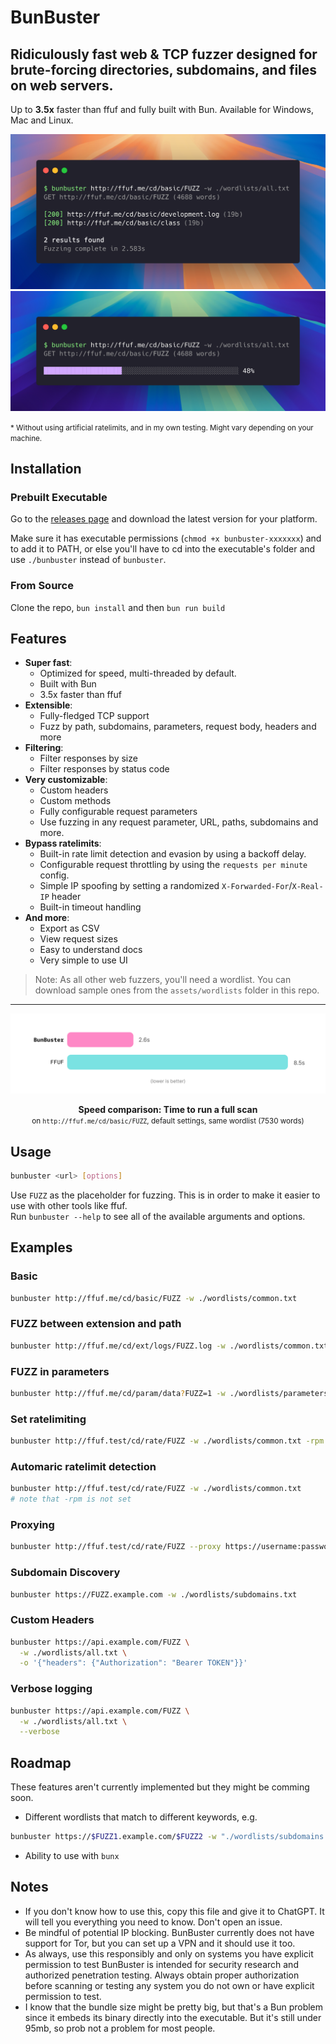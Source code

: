 # BunBuster
## Ridiculously fast web & TCP fuzzer designed for brute-forcing directories, subdomains, and files on web servers.

Up to **3.5x** faster than ffuf and fully built with Bun. Available for Windows, Mac and Linux.

![Screenshot of a BunBuster scan's result, finding 2 paths on a test server](./assets/screenshot.png)
![Screenshot of a BunBuster scan in progress](./assets/screenshot-loader.png)

<small>* Without using artificial ratelimits, and in my own testing. Might vary depending on your machine.</small>

## Installation

### Prebuilt Executable

Go to the [releases page](https://github.com/tiagorangel1/bunbuster/releases) and download the latest version for your platform.

Make sure it has executable permissions (`chmod +x bunbuster-xxxxxxx`) and to add it to PATH, or else you'll have to cd into the executable's folder and use `./bunbuster` instead of `bunbuster`.

### From Source

Clone the repo, `bun install` and then `bun run build`

## Features

- **Super fast**:
  - Optimized for speed, multi-threaded by default.
  - Built with Bun
  - 3.5x faster than ffuf
- **Extensible**:
  - Fully-fledged TCP support
  - Fuzz by path, subdomains, parameters, request body, headers and more
- **Filtering**:
  - Filter responses by size
  - Filter responses by status code
- **Very customizable**:
  - Custom headers
  - Custom methods
  - Fully configurable request parameters
  - Use fuzzing in any request parameter, URL, paths, subdomains and more.
- **Bypass ratelimits**:
  - Built-in rate limit detection and evasion by using a backoff delay.
  - Configurable request throttling by using the `requests per minute` config.
  - Simple IP spoofing by setting a randomized `X-Forwarded-For`/`X-Real-IP` header
  - Built-in timeout handling
- **And more**:
  - Export as CSV
  - View request sizes
  - Easy to understand docs
  - Very simple to use UI


> Note: As all other web fuzzers, you'll need a wordlist. You can download sample ones from the `assets/wordlists` folder in this repo.

***

![BunBuster vs FFUF speed comparison](./assets/speed-graph.svg)

<center>
<b>Speed comparison: Time to run a full scan</b><br>
<small>on <code>http://ffuf.me/cd/basic/FUZZ</code>, default settings, same wordlist (7530 words)</small>
</center>

## Usage

```bash
bunbuster <url> [options]
```

Use `FUZZ` as the placeholder for fuzzing. This is in order to make it easier to use with other tools like ffuf.    
Run `bunbuster --help` to see all of the available arguments and options.

## Examples

### Basic
```bash
bunbuster http://ffuf.me/cd/basic/FUZZ -w ./wordlists/common.txt
```

### FUZZ between extension and path
```bash
bunbuster http://ffuf.me/cd/ext/logs/FUZZ.log -w ./wordlists/common.txt
```

### FUZZ in parameters
```bash
bunbuster http://ffuf.me/cd/param/data?FUZZ=1 -w ./wordlists/parameters.txt
```

### Set ratelimiting
```bash
bunbuster http://ffuf.test/cd/rate/FUZZ -w ./wordlists/common.txt -rpm 3000 # 50 req/s
```

### Automaric ratelimit detection
```bash
bunbuster http://ffuf.test/cd/rate/FUZZ -w ./wordlists/common.txt
# note that -rpm is not set
```

### Proxying
```bash
bunbuster http://ffuf.test/cd/rate/FUZZ --proxy https://username:password@proxy.example.com:8080
```

### Subdomain Discovery
```bash
bunbuster https://FUZZ.example.com -w ./wordlists/subdomains.txt
```

### Custom Headers
```bash
bunbuster https://api.example.com/FUZZ \
  -w ./wordlists/all.txt \
  -o '{"headers": {"Authorization": "Bearer TOKEN"}}'
```

### Verbose logging
```bash
bunbuster https://api.example.com/FUZZ \
  -w ./wordlists/all.txt \
  --verbose
```

## Roadmap
These features aren't currently implemented but they might be comming soon.
* Different wordlists that match to different keywords, e.g.
```bash
bunbuster https://$FUZZ1.example.com/$FUZZ2 -w "./wordlists/subdomains.txt, ./wordlists/common.txt"
```

* Ability to use with `bunx`


## Notes

- If you don't know how to use this, copy this file and give it to ChatGPT. It will tell you everything you need to know. Don't open an issue.
- Be mindful of potential IP blocking. BunBuster currently does not have support for Tor, but you can set up a VPN and it should use it too.
- As always, use this responsibly and only on systems you have explicit permission to test BunBuster is intended for security research and authorized penetration testing. Always obtain proper authorization before scanning or testing any system you do not own or have explicit permission to test.
- I know that the bundle size might be pretty big, but that's a Bun problem since it embeds its binary directly into the executable. But it's still under 95mb, so prob not a problem for most people.